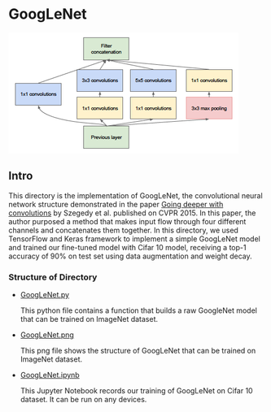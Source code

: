 # GoogLeNet

![paper.png](paper.png)

## Intro

This directory is the implementation of GoogLeNet, the convolutional neural network structure demonstrated in the
paper [Going deeper with convolutions](https://arxiv.org/pdf/1409.4842.pdf) by Szegedy et al. published on CVPR 2015. In
this paper, the author purposed a method that makes input flow through four different channels and concatenates them
together. In this directory, we used TensorFlow and Keras framework to implement a simple GoogLeNet model and trained
our fine-tuned model with Cifar 10 model, receiving a top-1 accuracy of 90% on test set using data augmentation and weight decay.

### Structure of Directory

- [GoogLeNet.py](GoogLeNet.py)
  
  This python file contains a function that builds a raw GoogleNet model that can be trained on ImageNet dataset.
- [GoogLeNet.png](GoogLeNet.png)

  This png file shows the structure of GoogLeNet that can be trained on ImageNet dataset.
- [GoogLeNet.ipynb](GoogLeNet.ipynb)

  This Jupyter Notebook records our training of GoogLeNet on Cifar 10 dataset. It can be run on any devices.